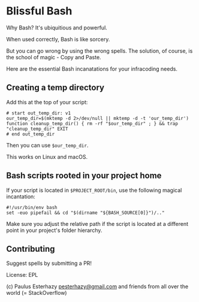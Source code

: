 # Blissful Bash

Why Bash? It's ubiquitious and powerful.

When used correctly, Bash is like sorcery.

But you can go wrong by using the wrong spells. The solution, of course, is the school of magic - Copy and Paste.

Here are the essential Bash incanatations for your infracoding needs.

## Creating a temp directory

Add this at the top of your script:

```
# start out_temp_dir: v1
our_temp_dir=$(mktemp -d 2>/dev/null || mktemp -d -t 'our_temp_dir')
function cleanup_temp_dir() { rm -rf "$our_temp_dir" ; } && trap "cleanup_temp_dir" EXIT
# end out_temp_dir
```

Then you can use `$our_temp_dir`.

This works on Linux and macOS.

## Bash scripts rooted in your project home

If your script is located in `$PROJECT_ROOT/bin`, use the following magical incantation:

```
#!/usr/bin/env bash
set -euo pipefail && cd "$(dirname "${BASH_SOURCE[0]}")/.."
```

Make sure you adjust the relative path if the script is located at a different point in your project's folder hierarchy.

## Contributing

Suggest spells by submitting a PR!

License: EPL

(c) Paulus Esterhazy <pesterhazy@gmail.com> and friends from all over the world (= StackOverflow)
